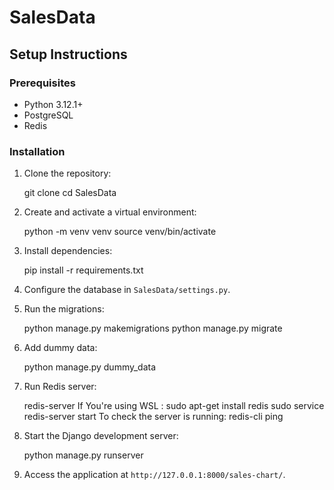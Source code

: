 # SalesData
## Setup Instructions

### Prerequisites

- Python 3.12.1+
- PostgreSQL
- Redis

### Installation

1. Clone the repository:

    git clone <repository-url>
    cd SalesData


2. Create and activate a virtual environment:

  
    python -m venv venv
    source venv/bin/activate  


3. Install dependencies:


    pip install -r requirements.txt


4. Configure the database in `SalesData/settings.py`.

5. Run the migrations:


    python manage.py makemigrations
    python manage.py migrate


6. Add dummy data:


    python manage.py dummy_data


7. Run Redis server:

    
    redis-server
 If You're using WSL :
    sudo apt-get install redis
    sudo service redis-server start
To check the server is running:
    redis-cli ping
  

8. Start the Django development server:

   
    python manage.py runserver


9. Access the application at `http://127.0.0.1:8000/sales-chart/`.